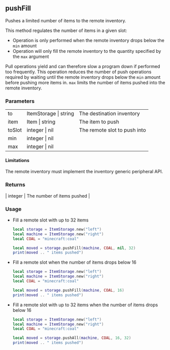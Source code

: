 ## pushFill

Pushes a limited number of items to the remote inventory.

This method regulates the number of items in a given slot:
* Operation is only performed when the remote inventory drops below the `min` amount
* Operation will only fill the remote inventory to the quantity specified by the `max` argument

Pull operations yield and can therefore slow a program down if performed too frequently.
This operation reduces the number of push operations required by waiting until the remote inventory
drops below the `min` amount before pushing more items in. `max` limits the number of items pushed
into the remote inventory.


### Parameters

||||
|-|-|-|
| to | ItemStorage &#124; string |The destination inventory |
| item | Item &#124; string |The item to push | 
| toSlot | integer &#124; nil |The remote slot to push into |
| min | integer &#124; nil |
| max | integer &#124; nil |

#### Limitations
The remote inventory must implement the inventory generic peripheral API.

### Returns

| integer | The number of items pushed |

### Usage

* Fill a remote slot with up to 32 items
  ```lua
  local storage = ItemStorage.new("left")
  local machine = ItemStorage.new("right")
  local COAL = "minecraft:coal"

  local moved = storage.pushFill(machine, COAL, nil, 32)
  print(moved .. " items pushed")
  ```

* Fill a remote slot when the number of items drops below 16
  ```lua
  local storage = ItemStorage.new("left")
  local machine = ItemStorage.new("right")
  local COAL = "minecraft:coal"

  local moved = storage.pushFill(machine, COAL, 16)
  print(moved .. " items pushed")
  ```

* Fill a remote slot with up to 32 items when the number of items drops below 16
  ```lua
  local storage = ItemStorage.new("left")
  local machine = ItemStorage.new("right")
  local COAL = "minecraft:coal"

  local moved = storage.pushAll(machine, COAL, 16, 32)
  print(moved .. " items pushed")
  ```
